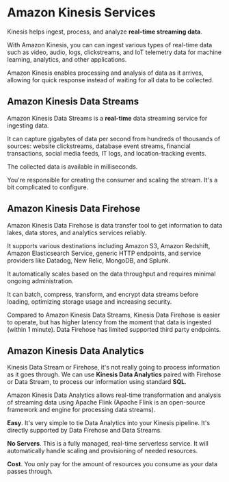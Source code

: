 # Amazon Kinesis Services

Kinesis helps ingest, process, and analyze **real-time streaming data**.

With Amazon Kinesis, you can can ingest various types of real-time data such as video, audio, logs, clickstreams, and IoT telemetry data for machine learning, analytics, and other applications.

Amazon Kinesis enables processing and analysis of data as it arrives, allowing for quick response instead of waiting for all data to be collected.


## Amazon Kinesis Data Streams

Amazon Kinesis Data Streams is a **real-time** data streaming service for ingesting data.

It can capture gigabytes of data per second from hundreds of thousands of sources: website clickstreams, database event streams, financial transactions, social media feeds, IT logs, and location-tracking events.

The collected data is available in milliseconds.

You're responsible for creating the consumer and scaling the stream. It's a bit complicated to configure.
 

## Amazon Kinesis Data Firehose

Amazon Kinesis Data Firehose is data transfer tool to get information to data lakes, data stores, and analytics services reliably.

It supports various destinations including Amazon S3, Amazon Redshift, Amazon Elasticsearch Service, generic HTTP endpoints, and service providers like Datadog, New Relic, MongoDB, and Splunk.

It automatically scales based on the data throughput and requires minimal ongoing administration.

It can batch, compress, transform, and encrypt data streams before loading, optimizing storage usage and increasing security.

Compared to Amazon Kinesis Data Streams, Kinesis Data Firehose is easier to operate, but has higher latency from the moment that data is ingested (within 1 minute). Data Firehose has limited supported third party endpoints.


## Amazon Kinesis Data Analytics

Kinesis Data Stream or Firehose, it's not really going to process information as it goes through. We can use **Kinesis Data Analytics** paired with Firehose or Data Stream, to process our information using standard **SQL**.

Amazon Kinesis Data Analytics allows real-time transformation and analysis of streaming data using Apache Flink (Apache Flink is an open-source framework and engine for processing data streams).

**Easy**. It's very simple to tie Data Analytics into your Kinesis pipeline. It's directly supported by Data Firehose and Data Streams.

**No Servers**. This is a fully managed, real-time serverless service. It will automatically handle scaling and provisioning of needed resources.

**Cost**. You only pay for the amount of resources you consume as your data passes through.
